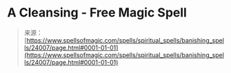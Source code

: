 <!--yml
category: 未分类
date: 2024-06-12 19:09:36
-->

# A Cleansing - Free Magic Spell

> 来源：[https://www.spellsofmagic.com/spells/spiritual_spells/banishing_spells/24007/page.html#0001-01-01](https://www.spellsofmagic.com/spells/spiritual_spells/banishing_spells/24007/page.html#0001-01-01)